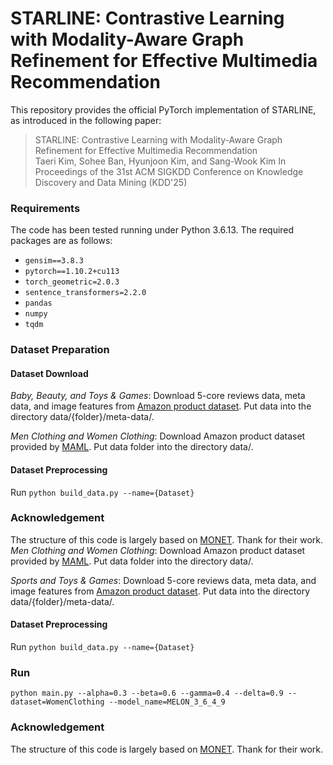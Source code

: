 # STARLINE: Contrastive Learning with Modality-Aware Graph Refinement for Effective Multimedia Recommendation

This repository provides the official PyTorch implementation of STARLINE, as introduced in the following paper:

> STARLINE: Contrastive Learning with Modality-Aware Graph Refinement for Effective Multimedia Recommendation  
> Taeri Kim, Sohee Ban, Hyunjoon Kim, and Sang-Wook Kim
> In Proceedings of the 31st ACM SIGKDD Conference on Knowledge Discovery and Data Mining (KDD'25)


### Requirements
The code has been tested running under Python 3.6.13. The required packages are as follows:
- ```gensim==3.8.3```
- ```pytorch==1.10.2+cu113```
- ```torch_geometric=2.0.3```
- ```sentence_transformers=2.2.0```
- ```pandas```
- ```numpy```
- ```tqdm```

### Dataset Preparation
#### Dataset Download
*Baby, Beauty, and Toys & Games*: Download 5-core reviews data, meta data, and image features from [Amazon product dataset](http://jmcauley.ucsd.edu/data/amazon/links.html). Put data into the directory data/{folder}/meta-data/.

*Men Clothing and Women Clothing*: Download Amazon product dataset provided by [MAML](https://github.com/liufancs/MAML). Put data folder into the directory data/.

#### Dataset Preprocessing
Run ```python build_data.py --name={Dataset}```

### Acknowledgement
The structure of this code is largely based on [MONET](https://github.com/Kimyungi/MONET). Thank for their work.
*Men Clothing and Women Clothing*: Download Amazon product dataset provided by [MAML](https://github.com/liufancs/MAML). Put data folder into the directory data/.

*Sports and Toys & Games*: Download 5-core reviews data, meta data, and image features from [Amazon product dataset](http://jmcauley.ucsd.edu/data/amazon/links.html). Put data into the directory data/{folder}/meta-data/.

#### Dataset Preprocessing
Run ```python build_data.py --name={Dataset}```

### Run
```
python main.py --alpha=0.3 --beta=0.6 --gamma=0.4 --delta=0.9 --dataset=WomenClothing --model_name=MELON_3_6_4_9
```
### Acknowledgement
The structure of this code is largely based on [MONET](https://github.com/Kimyungi/MONET). Thank for their work.
